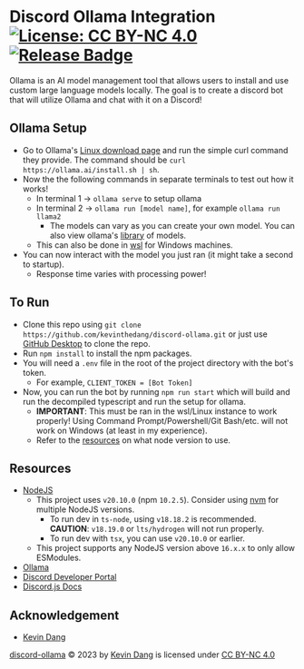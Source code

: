 # Discord Ollama Integration [![License: CC BY-NC 4.0](https://img.shields.io/badge/License-CC_BY--NC_4.0-darkgreen.svg)](https://creativecommons.org/licenses/by-nc/4.0/) [![Release Badge](https://img.shields.io/github/v/release/kevinthedang/discord-ollama?logo=github)](https://github.com/kevinthedang/discord-ollama/releases/latest)
Ollama is an AI model management tool that allows users to install and use custom large language models locally. The goal is to create a discord bot that will utilize Ollama and chat with it on a Discord!

## Ollama Setup
* Go to Ollama's [Linux download page](https://ollama.ai/download/linux) and run the simple curl command they provide. The command should be `curl https://ollama.ai/install.sh | sh`.
* Now the the following commands in separate terminals to test out how it works!
    * In terminal 1 -> `ollama serve` to setup ollama
    * In terminal 2 -> `ollama run [model name]`, for example `ollama run llama2`
        * The models can vary as you can create your own model. You can also view ollama's [library](https://ollama.ai/library) of models.
    * This can also be done in [wsl](https://learn.microsoft.com/en-us/windows/wsl/install) for Windows machines.
* You can now interact with the model you just ran (it might take a second to startup).
    * Response time varies with processing power!

## To Run
* Clone this repo using `git clone https://github.com/kevinthedang/discord-ollama.git` or just use [GitHub Desktop](https://desktop.github.com/) to clone the repo.
* Run `npm install` to install the npm packages.
* You will need a `.env` file in the root of the project directory with the bot's token. 
    * For example, `CLIENT_TOKEN = [Bot Token]`
* Now, you can run the bot by running `npm run start` which will build and run the decompiled typescript and run the setup for ollama.
    * **IMPORTANT**: This must be ran in the wsl/Linux instance to work properly! Using Command Prompt/Powershell/Git Bash/etc. will not work on Windows (at least in my experience).
    * Refer to the [resources](#resources) on what node version to use.

## Resources
* [NodeJS](https://nodejs.org/en)
    * This project uses `v20.10.0` (npm `10.2.5`). Consider using [nvm](https://github.com/nvm-sh/nvm) for multiple NodeJS versions.
        * To run dev in `ts-node`, using `v18.18.2` is recommended. **CAUTION**: `v18.19.0` or `lts/hydrogen` will not run properly.
        * To run dev with `tsx`, you can use `v20.10.0` or earlier.
    * This project supports any NodeJS version above `16.x.x` to only allow ESModules.
* [Ollama](https://ollama.ai/)
* [Discord Developer Portal](https://discord.com/developers/docs/intro)
* [Discord.js Docs](https://discord.js.org/docs/packages/discord.js/main)

## Acknowledgement
* [Kevin Dang](https://github.com/kevinthedang)

[discord-ollama](https://github.com/kevinthedang/discord-ollama) © 2023 by [Kevin Dang](https://github.com/kevinthedang) is licensed under [CC BY-NC 4.0](https://creativecommons.org/licenses/by-nc/4.0/?ref=chooser-v1)